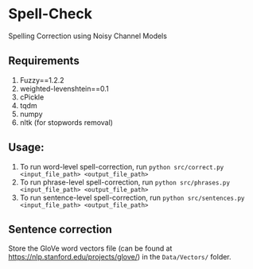# Spell-Check
Spelling Correction using Noisy Channel Models

## Requirements
1. Fuzzy==1.2.2
2. weighted-levenshtein==0.1
3. cPickle
4. tqdm
5. numpy
6. nltk (for stopwords removal)

## Usage:
1. To run word-level spell-correction, run `python src/correct.py <input_file_path> <output_file_path>`
2. To run phrase-level spell-correction, run `python src/phrases.py <input_file_path> <output_file_path>`
2. To run sentence-level spell-correction, run `python src/sentences.py <input_file_path> <output_file_path>`

## Sentence correction
Store the GloVe word vectors file (can be found at https://nlp.stanford.edu/projects/glove/) in the `Data/Vectors/` folder.